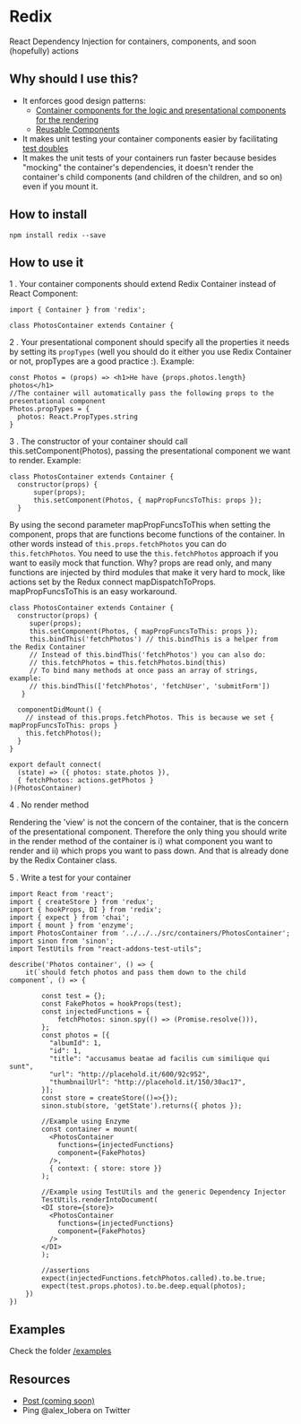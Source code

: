 # Redix

React Dependency Injection for containers, components, and soon (hopefully) actions

## Why should I use this?

- It enforces good design patterns:
  - <a href="https://medium.com/@dan_abramov/smart-and-dumb-components-7ca2f9a7c7d0#.duo8qfj2v" target="_blank">Container components for the logic and presentational components for the rendering</a>
  - <a href="https://facebook.github.io/react/docs/reusable-components.html" target="_blank">Reusable Components</a>
- It makes unit testing your container components easier by facilitating <a href="http://www.martinfowler.com/bliki/TestDouble.html">test doubles</a>
- It makes the unit tests of your containers run faster because besides "mocking" the container's dependencies, it doesn't render the container's child components (and children of the children, and so on) even if you mount it.

## How to install

`npm install redix --save`

## How to use it

1 . Your container components should extend Redix Container instead of React Component:

```
import { Container } from 'redix';

class PhotosContainer extends Container {
```

2 . Your presentational component should specify all the properties it needs by setting its `propTypes` (well you should do it either you use Redix Container or not, propTypes are a good practice :). Example:

```
const Photos = (props) => <h1>He have {props.photos.length} photos</h1>
//The container will automatically pass the following props to the presentational component
Photos.propTypes = {
  photos: React.PropTypes.string
}
```

3 . The constructor of your container should call this.setComponent(Photos), passing the presentational component we want to render. Example:

```
class PhotosContainer extends Container {
  constructor(props) {
      super(props);
      this.setComponent(Photos, { mapPropFuncsToThis: props });
  }
```

By using the second parameter mapPropFuncsToThis when setting the component, props that are functions become functions of the container. In other words instead of `this.props.fetchPhotos` you can do `this.fetchPhotos`. You need to use the `this.fetchPhotos` approach if you want to easily mock that function. Why? props are read only, and many functions are injected by third modules that make it very hard to mock, like actions set by the Redux connect mapDispatchToProps. mapPropFuncsToThis is an easy workaround.

```
class PhotosContainer extends Container {
  constructor(props) {
     super(props);
     this.setComponent(Photos, { mapPropFuncsToThis: props });
     this.bindThis('fetchPhotos') // this.bindThis is a helper from the Redix Container
     // Instead of this.bindThis('fetchPhotos') you can also do:
     // this.fetchPhotos = this.fetchPhotos.bind(this)
     // To bind many methods at once pass an array of strings, example:
     // this.bindThis(['fetchPhotos', 'fetchUser', 'submitForm'])
   }

  componentDidMount() {
    // instead of this.props.fetchPhotos. This is because we set { mapPropFuncsToThis: props }
    this.fetchPhotos();
  }
}

export default connect(
  (state) => ({ photos: state.photos }),
  { fetchPhotos: actions.getPhotos }
)(PhotosContainer)

```
4 . No render method

Rendering the 'view' is not the concern of the container, that is the concern of the presentational component. Therefore the only thing you should write in the render method of the container is i) what component you want to render and ii) which props you want to pass down. And that is already done by the Redix Container class.

5 . Write a test for your container

```
import React from 'react';
import { createStore } from 'redux';
import { hookProps, DI } from 'redix';
import { expect } from 'chai';
import { mount } from 'enzyme';
import PhotosContainer from '../../../src/containers/PhotosContainer';
import sinon from 'sinon';
import TestUtils from "react-addons-test-utils";

describe('Photos container', () => {
    it(`should fetch photos and pass them down to the child component`, () => {

		const test = {};
		const FakePhotos = hookProps(test);
		const injectedFunctions = {
			fetchPhotos: sinon.spy(() => (Promise.resolve())),
		};
		const photos = [{
		  "albumId": 1,
		  "id": 1,
		  "title": "accusamus beatae ad facilis cum similique qui sunt",
		  "url": "http://placehold.it/600/92c952",
		  "thumbnailUrl": "http://placehold.it/150/30ac17",
		}];
		const store = createStore(()=>{});
		sinon.stub(store, 'getState').returns({ photos });

		//Example using Enzyme
		const container = mount(
		  <PhotosContainer
			functions={injectedFunctions}
			component={FakePhotos}
		  />,
		  { context: { store: store }}
		);

		//Example using TestUtils and the generic Dependency Injector
		TestUtils.renderIntoDocument(
		<DI store={store}>
		  <PhotosContainer
		    functions={injectedFunctions}
		    component={FakePhotos}
		  />
		</DI>
		);

		//assertions
		expect(injectedFunctions.fetchPhotos.called).to.be.true;
		expect(test.props.photos).to.be.deep.equal(photos);
	})
})

```

## Examples

Check the folder [/examples](https://github.com/alexlbr/redix/examples)

## Resources

* [Post (coming soon)]()
* Ping @alex_lobera on Twitter

